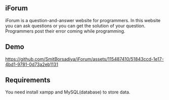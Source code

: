 ## iForum

iForum is a question-and-answer website for programmers. In this website you can ask questions or you can get the solution of your question. Programmers post their error coming while programming.

## Demo

https://github.com/SmitBorsadiya/iForum/assets/115487410/51843ccd-1e17-4bd1-9781-0d73a2eb1131

## Requirements

You need install xampp and MySQL(database) to store data.
